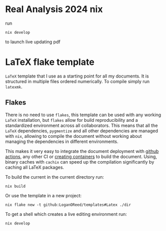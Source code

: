 # Real Analysis 2024 nix
run 
```
nix develop
```
to launch live updating pdf

# LaTeX flake template

`LaTeX` template that I use as a starting point for all my documents. It is
structured in multiple files ordered numerically. To compile simply
run `latexmk`.

## Flakes

There is no need to use `flakes`, this template can be used with any working
`LaTeX` installation, but `flakes` allow for build reproducibility and a
standardized environment across all collaborators. This means that all the
`LaTeX` dependencies, `pygmentize` and all other dependencies are managed with
`nix`, allowing to compile the document without working about managing the
dependencies in different environments.

This makes it very easy to integrate the document deployment with [github
actions](https://github.com/marketplace/actions/install-nix#usage-with-flakes),
any other CI or [creating containers](https://nix.dev/tutorials/building-and-running-docker-images)
to build the document. Using, binary caches with `cachix` can speed up the
compilation significantly by caching all LaTeX packages.

To build the current in the current directory run:

```
nix build
```

Or use the template in a new project:

```
nix flake new -t github:LoganOReed/templates#Latex ./dir
```

To get a shell which creates a live editing environment run:

```
nix develop
```
